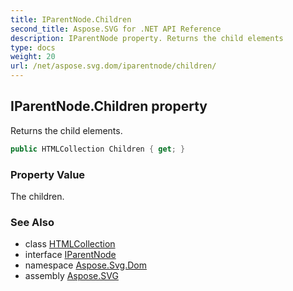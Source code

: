 ```yaml
---
title: IParentNode.Children
second_title: Aspose.SVG for .NET API Reference
description: IParentNode property. Returns the child elements
type: docs
weight: 20
url: /net/aspose.svg.dom/iparentnode/children/
---
```

## IParentNode.Children property

Returns the child elements.

```csharp
public HTMLCollection Children { get; }
```

### Property Value

The children.

### See Also

* class [HTMLCollection](../../../aspose.svg.collections/htmlcollection/)
* interface [IParentNode](../)
* namespace [Aspose.Svg.Dom](../../iparentnode/)
* assembly [Aspose.SVG](../../../)
